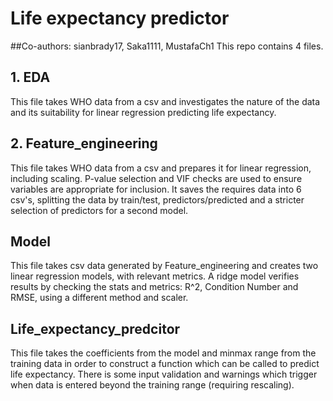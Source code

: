 # Life expectancy predictor
##Co-authors: sianbrady17, Saka1111, MustafaCh1
This repo contains 4 files.
## 1. EDA
This file takes WHO data from a csv and investigates the nature of the data and its suitability for linear regression predicting life expectancy.
## 2. Feature_engineering
This file takes WHO data from a csv and prepares it for linear regression, including scaling. P-value selection and VIF checks are used to ensure variables are appropriate for inclusion. It saves the requires data into 6 csv's, splitting the data by train/test, predictors/predicted and a stricter selection of predictors for a second model.
## Model
This file takes csv data generated by Feature_engineering and creates two linear regression models, with relevant metrics. A ridge model verifies results by checking the stats and metrics: R^2, Condition Number and RMSE, using a different method and scaler.
## Life_expectancy_predcitor
This file takes the coefficients from the model and minmax range from the training data in order to construct a function which can be called to predict life expectancy. There is some input validation and warnings which trigger when data is entered beyond the training range (requiring rescaling).
